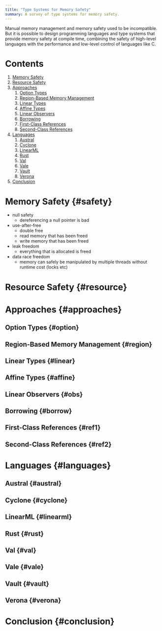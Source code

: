 ```yaml
---
title: "Type Systems for Memory Safety"
summary: A survey of type systems for memory safety.
---
```


Manual memory management and memory safety used to be incompatible. But it is
possible to design programming languages and type systems that provide memory
safety at compile time, combining the safety of high-level languages with the
performance and low-level control of languages like C.

# Contents

1. [Memory Safety](#safety)
1. [Resource Safety](#resource)
1. [Approaches](#approaches)
    1. [Option Types](#option)
    1. [Region-Based Memory Management](#region)
    1. [Linear Types](#linear)
    1. [Affine Types](#affine)
    1. [Linear Observers](#obs)
    1. [Borrowing](#borrow)
    1. [First-Class References](#ref1)
    1. [Second-Class References](#ref2)
1. [Languages](#languages)
    1. [Austral](#austral)
    1. [Cyclone](#cyclone)
    1. [LinearML](#linearml)
    1. [Rust](#rust)
    1. [Val](#val)
    1. [Vale](#vale)
    1. [Vault](#vault)
    1. [Verona](#verona)
1. [Conclusion](#conclusion)

# Memory Safety {#safety}

- null safety
  - dereferencing a null pointer is bad
- use-after-free
  - double free
  - read memory that has been freed
  - write memory that has been freed
- leak freedom
  - everything that is allocated is freed
- data race freedom
  - memory can safely be manipulated by multiple threads without runtime cost (locks etc)

# Resource Safety {#resource}

# Approaches {#approaches}

## Option Types {#option}

## Region-Based Memory Management {#region}

## Linear Types {#linear}

## Affine Types {#affine}

## Linear Observers {#obs}

## Borrowing {#borrow}

## First-Class References {#ref1}

## Second-Class References {#ref2}

# Languages {#languages}

## Austral {#austral}

## Cyclone {#cyclone}

## LinearML {#linearml}

## Rust {#rust}

## Val {#val}

## Vale {#vale}

## Vault {#vault}

## Verona {#verona}

# Conclusion {#conclusion}
